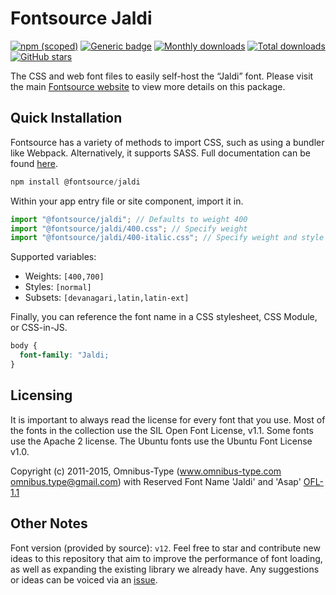 # Fontsource Jaldi

[![npm (scoped)](https://img.shields.io/npm/v/@fontsource/jaldi?color=brightgreen)](https://www.npmjs.com/package/@fontsource/jaldi) [![Generic badge](https://img.shields.io/badge/fontsource-passing-brightgreen)](https://github.com/fontsource/fontsource) [![Monthly downloads](https://badgen.net/npm/dm/@fontsource/jaldi)](https://github.com/fontsource/fontsource) [![Total downloads](https://badgen.net/npm/dt/@fontsource/jaldi)](https://github.com/fontsource/fontsource) [![GitHub stars](https://img.shields.io/github/stars/fontsource/fontsource.svg?style=social&label=Star)](https://github.com/fontsource/fontsource/stargazers)

The CSS and web font files to easily self-host the “Jaldi” font. Please visit the main [Fontsource website](https://fontsource.org/fonts/jaldi) to view more details on this package.

## Quick Installation

Fontsource has a variety of methods to import CSS, such as using a bundler like Webpack. Alternatively, it supports SASS. Full documentation can be found [here](https://fontsource.org/docs/introduction).

```javascript
npm install @fontsource/jaldi
```

Within your app entry file or site component, import it in.

```javascript
import "@fontsource/jaldi"; // Defaults to weight 400
import "@fontsource/jaldi/400.css"; // Specify weight
import "@fontsource/jaldi/400-italic.css"; // Specify weight and style

```

Supported variables:
- Weights: `[400,700]`
- Styles: `[normal]`
- Subsets: `[devanagari,latin,latin-ext]`

Finally, you can reference the font name in a CSS stylesheet, CSS Module, or CSS-in-JS.

```css
body {
  font-family: "Jaldi;
}
```

## Licensing
It is important to always read the license for every font that you use.
Most of the fonts in the collection use the SIL Open Font License, v1.1. Some fonts use the Apache 2 license. The Ubuntu fonts use the Ubuntu Font License v1.0.

Copyright (c) 2011-2015, Omnibus-Type (www.omnibus-type.com omnibus.type@gmail.com) with Reserved Font Name 'Jaldi' and 'Asap'
[OFL-1.1](http://scripts.sil.org/OFL)

## Other Notes
Font version (provided by source): `v12`.
Feel free to star and contribute new ideas to this repository that aim to improve the performance of font loading, as well as expanding the existing library we already have. Any suggestions or ideas can be voiced via an [issue](https://github.com/fontsource/fontsource/issues).